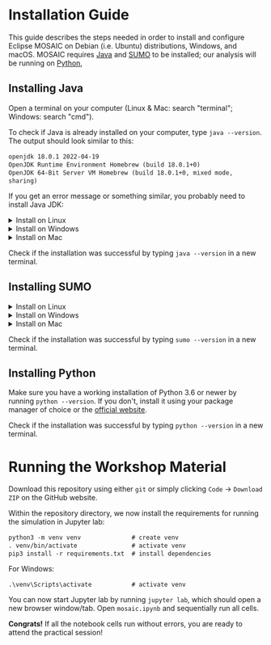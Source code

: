 # Installation Guide

This guide describes the steps needed in order to install and configure Eclipse MOSAIC on Debian (i.e. Ubuntu) distributions, Windows, and macOS.
MOSAIC requires [Java](https://www.java.com/en/) and [SUMO](https://www.eclipse.org/sumo/) to be installed; our analysis will be running on [Python](https://www.python.org/),


## Installing Java

Open a terminal on your computer (Linux & Mac: search "terminal"; Windows: search "cmd").

To check if Java is already installed on your computer, type `java --version`.
The output should look similar to this:

```shell
openjdk 18.0.1 2022-04-19
OpenJDK Runtime Environment Homebrew (build 18.0.1+0)
OpenJDK 64-Bit Server VM Homebrew (build 18.0.1+0, mixed mode, sharing)
```

If you get an error message or something similar, you probably need to install Java JDK:

<details>
  <summary>Install on Linux</summary>

  1. Download the [latest LTS release](https://adoptium.net/)
  2. Create a new directory in your home-folder called **adoptopenjdk**
  3. Copy/move the tarball from your download folder to **adoptopenjdk** and open a terminal in this folder
  4. Extract the tarball using `tar xzf OpenJDK17U-jdk_x64_linux_hotspot_17.0.3_7.tar.gz`
  5. The tarball should extract the following folder: **jdk-17.0.3+7**.
  6. Open a new terminal and type in the following commands: First `cd` and then `gedit .bashrc`.
  7. Insert the following line at the end: `export PATH=/home/<USERNAME>/adoptopenjdk/jdk-17.0.3+7/bin:$PATH`, save and exit. You can get your USERNAME using the command `whoami` in a terminal. 
</details>

<details>
  <summary>Install on Windows</summary>

  1. Download the [latest LTS release](https://adoptium.net/)
  2. Double click and run as administrator
  3. **IMPORANT:** You need to set the environment variable **JAVA_HOME**. See next Figure:
  
  ![How to set environment variable JAVA_HOME](fig/java_in3.png)
</details>

<details>
  <summary>Install on Mac</summary>

  1. Download the [latest LTS release](https://adoptium.net/)
  2. Install the `.pkg` file just like any other application
  3. Open a new terminal and type `java --version`. It should now be installed.
</details>

Check if the installation was successful by typing `java --version` in a new terminal.


## Installing SUMO

<details>
  <summary>Install on Linux</summary>
  
  In the terminal, type in the following commands:
  
  ```shell
  sudo add-apt-repository ppa:sumo/stable
  sudo apt-get update
  sudo apt-get install sumo sumo-tools sumo-doc
  ```
</details>

<details>
  <summary>Install on Windows</summary>
  
  Download [SUMO](https://sumo.dlr.de/releases/1.14.1/sumo-win64-1.14.1.msi) and install as usual. 
  Or for other versions go to: [download page](https://sumo.dlr.de/docs/Downloads.php)
  
  **IMPORTANT:** Don't forget to set environment variable **SUMO_HOME**:
  ![Environment variable SUMO_HOME](fig/sumo_ins.png)
</details>

<details>
  <summary>Install on Mac</summary>
  
  For macOS you can follow the [official guide](https://sumo.dlr.de/docs/Installing/index.html#macos).
  Note, that the XQuartz or sumo-gui dependencies are not required for this workshop.
  - Install [Homebrew](https://brew.sh/), e.g. via `/bin/bash -c "$(curl -fsSL https://raw.githubusercontent.com/Homebrew/install/master/install.sh)"`
  - Run `brew update`, `brew tap dlr-ts/sumo` and `brew install sumo`
    - The last command should output a path like `export SUMO_HOME="/opt/homebrew/opt/sumo/share/sumo"`
  - From macOS Catalina (10.15) run `open .zshrc`, otherwise `open ~/.bashrc` (or whichever shell you are using)
    - If the above command fails (The file ... does not exist.) first run `touch .zshrc`/`touch .zshrc` and rerun
  - Enter the command outputted by `brew install sumo` as a new line in this file.
</details>

Check if the installation was successful by typing `sumo --version` in a new terminal.


## Installing Python

Make sure you have a working installation of Python 3.6 or newer by running `python --version`.
If you don't, install it using your package manager of choice or the [official website](https://www.python.org/downloads/).

Check if the installation was successful by typing `python --version` in a new terminal.


# Running the Workshop Material

Download this repository using either `git` or simply clicking `Code` -> `Download ZIP` on the GitHub website.

Within the repository directory, we now install the requirements for running the simulation in Jupyter lab:

```
python3 -m venv venv              # create venv
. venv/bin/activate               # activate venv
pip3 install -r requirements.txt  # install dependencies
```
For Windows:
```
.\venv\Scripts\activate           # activate venv
```
You can now start Jupyter lab by running `jupyter lab`, which should open a new browser window/tab. 
Open `mosaic.ipynb` and sequentially run all cells.

**Congrats!** If all the notebook cells run without errors, you are ready to attend the practical session!
